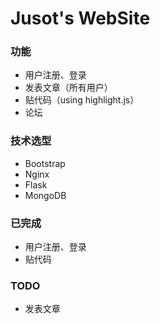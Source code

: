 # Jusot's WebSite

### 功能
* 用户注册、登录
* 发表文章（所有用户）
* 贴代码（using highlight.js）
* 论坛


### 技术选型
* Bootstrap
* Nginx
* Flask
* MongoDB


### 已完成
* 用户注册、登录
* 贴代码

### TODO
* 发表文章
